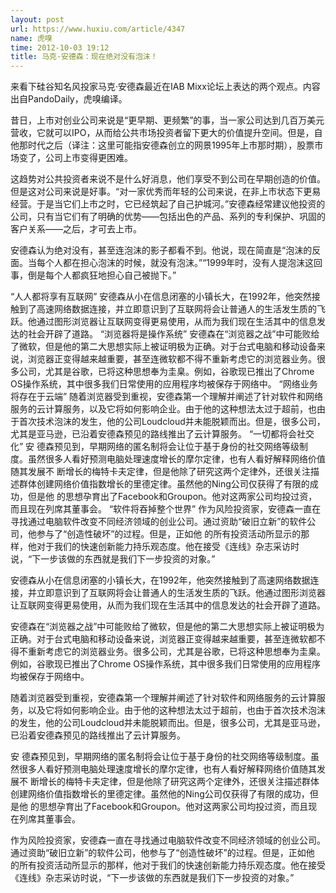 ```yaml
---
layout: post
url: https://www.huxiu.com/article/4347
name: 虎嗅
time: 2012-10-03 19:12
title: 马克·安德森：现在绝对没有泡沫！
---
```

来看下硅谷知名风投家马克·安德森最近在IAB Mixx论坛上表达的两个观点。内容出自PandoDaily，虎嗅编译。

昔日，上市对创业公司来说是“更早期、更频繁”的事，当一家公司达到几百万美元营收，它就可以IPO，从而给公共市场投资者留下更大的价值提升空间。但是，自他那时代之后（译注：这里可能指安德森创立的网景1995年上市那时期），股票市场变了，公司上市变得更困难。

这趋势对公共投资者来说不是什么好消息，他们享受不到公司在早期创造的价值。但是这对公司来说是好事。“对一家优秀而年轻的公司来说，在非上市状态下更易经营。于是当它们上市之时，它已经筑起了自己护城河。”安德森经常建议他投资的公司，只有当它们有了明确的优势——包括出色的产品、系列的专利保护、巩固的客户关系——之后，才可去上市。

安德森认为绝对没有，甚至连泡沫的影子都看不到。他说，现在简直是“泡沫的反面。当每个人都在担心泡沫的时候，就没有泡沫。”“1999年时，没有人提泡沫这回事，倒是每个人都疯狂地担心自己被抛下。”

“人人都将享有互联网” 安德森从小在信息闭塞的小镇长大，在1992年，他突然接触到了高速网络数据连接，并立即意识到了互联网将会让普通人的生活发生质的飞跃。他通过图形浏览器让互联网变得更易使用，从而为我们现在生活其中的信息发达的社会开辟了道路。 “浏览器将是操作系统” 安德森在“浏览器之战”中可能败给了微软，但是他的第二大思想实际上被证明极为正确。对于台式电脑和移动设备来说，浏览器正变得越来越重要，甚至连微软都不得不重新考虑它的浏览器业务。很多公司，尤其是谷歌，已将这种思想奉为圭臬。例如，谷歌现已推出了Chrome OS操作系统，其中很多我们日常使用的应用程序均被保存于网络中。 “网络业务将存在于云端” 随着浏览器受到重视，安德森第一个理解并阐述了针对软件和网络服务的云计算服务，以及它将如何影响企业。由于他的这种想法太过于超前，也由于首次技术泡沫的发生，他的公司Loudcloud并未能脱颖而出。但是，很多公司，尤其是亚马逊，已沿着安德森预见的路线推出了云计算服务。 “一切都将会社交化” 安 德森预见到，早期网络的匿名制将会让位于基于身份的社交网络等级制度。虽然很多人看好预测电脑处理速度增长的摩尔定律，也有人看好解释网络价值随其发展不 断增长的梅特卡夫定律，但是他除了研究这两个定律外，还很关注描述群体创建网络价值指数增长的里德定律。虽然他的Ning公司仅获得了有限的成功，但是他 的思想孕育出了Facebook和Groupon。他对这两家公司均投过资，而且现在列席其董事会。 “软件将吞掉整个世界” 作为风险投资家，安德森一直在寻找通过电脑软件改变不同经济领域的创业公司。通过资助“破旧立新”的软件公司，他参与了“创造性破坏”的过程。但是，正如他 的所有投资活动所显示的那样，他对于我们的快速创新能力持乐观态度。他在接受《连线》杂志采访时说，“下一步该做的东西就是我们下一步投资的对象。”

安德森从小在信息闭塞的小镇长大，在1992年，他突然接触到了高速网络数据连接，并立即意识到了互联网将会让普通人的生活发生质的飞跃。他通过图形浏览器让互联网变得更易使用，从而为我们现在生活其中的信息发达的社会开辟了道路。

安德森在“浏览器之战”中可能败给了微软，但是他的第二大思想实际上被证明极为正确。对于台式电脑和移动设备来说，浏览器正变得越来越重要，甚至连微软都不得不重新考虑它的浏览器业务。很多公司，尤其是谷歌，已将这种思想奉为圭臬。例如，谷歌现已推出了Chrome OS操作系统，其中很多我们日常使用的应用程序均被保存于网络中。

随着浏览器受到重视，安德森第一个理解并阐述了针对软件和网络服务的云计算服务，以及它将如何影响企业。由于他的这种想法太过于超前，也由于首次技术泡沫的发生，他的公司Loudcloud并未能脱颖而出。但是，很多公司，尤其是亚马逊，已沿着安德森预见的路线推出了云计算服务。

安 德森预见到，早期网络的匿名制将会让位于基于身份的社交网络等级制度。虽然很多人看好预测电脑处理速度增长的摩尔定律，也有人看好解释网络价值随其发展不 断增长的梅特卡夫定律，但是他除了研究这两个定律外，还很关注描述群体创建网络价值指数增长的里德定律。虽然他的Ning公司仅获得了有限的成功，但是他 的思想孕育出了Facebook和Groupon。他对这两家公司均投过资，而且现在列席其董事会。

作为风险投资家，安德森一直在寻找通过电脑软件改变不同经济领域的创业公司。通过资助“破旧立新”的软件公司，他参与了“创造性破坏”的过程。但是，正如他 的所有投资活动所显示的那样，他对于我们的快速创新能力持乐观态度。他在接受《连线》杂志采访时说，“下一步该做的东西就是我们下一步投资的对象。”

